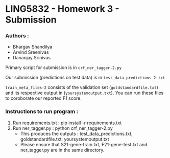 # LING5832 - Homework 3 - Submission

### Authors :

- Bhargav Shandilya
- Arvind Sreenivas
- Dananjay Srinivas

Primary script for submission is in `crf_ner_tagger-2.py`

Our submission (predictions on test data) is in `test_data_predictions-2.txt`

`train_meta_files-2` consists of the validation set (`goldstandardfile.txt`) and its respective output in (`yoursystemoutput.txt`). You can run these files to coroborate our reported F1 score.

### Instructions to run program :

1. Run requirements.txt : pip install -r requirements.txt
2. Run ner_tagger.py : python crf_ner_tagger-2.py
   - This produces the outputs : test_data_predictions.txt, goldstandardfile.txt, yoursystemoutput.txt
   - Please ensure that S21-gene-train.txt, F21-gene-test.txt and ner_tagger.py are in the same directory.
